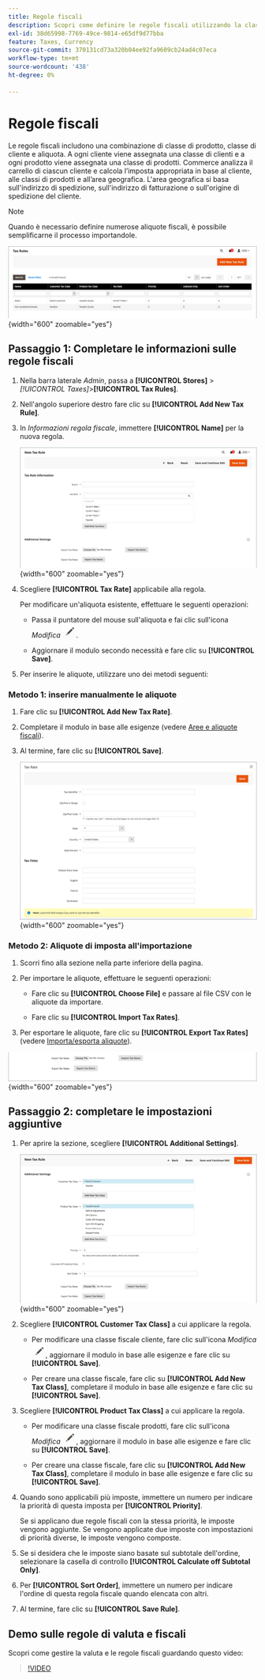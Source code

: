 ```yaml
---
title: Regole fiscali
description: Scopri come definire le regole fiscali utilizzando la classe di prodotto, la classe di cliente e l’aliquota.
exl-id: 38d65998-7769-49ce-9814-e65df9d77bba
feature: Taxes, Currency
source-git-commit: 370131cd73a320b04ee92fa9609cb24ad4c07eca
workflow-type: tm+mt
source-wordcount: '438'
ht-degree: 0%

---
```


# Regole fiscali

Le regole fiscali includono una combinazione di classe di prodotto, classe di cliente e aliquota. A ogni cliente viene assegnata una classe di clienti e a ogni prodotto viene assegnata una classe di prodotti. Commerce analizza il carrello di ciascun cliente e calcola l’imposta appropriata in base al cliente, alle classi di prodotti e all’area geografica. L&#39;area geografica si basa sull&#39;indirizzo di spedizione, sull&#39;indirizzo di fatturazione o sull&#39;origine di spedizione del cliente.

>[!NOTE]
>
>Quando è necessario definire numerose aliquote fiscali, è possibile semplificarne il processo importandole.

![Regole fiscali](./assets/tax-rules.png){width="600" zoomable="yes"}

## Passaggio 1: Completare le informazioni sulle regole fiscali

1. Nella barra laterale _Admin_, passa a **[!UICONTROL Stores]** > _[!UICONTROL Taxes]_>**[!UICONTROL Tax Rules]**.

1. Nell&#39;angolo superiore destro fare clic su **[!UICONTROL Add New Tax Rule]**.

1. In _Informazioni regola fiscale_, immettere **[!UICONTROL Name]** per la nuova regola.

   ![Informazioni sulle regole fiscali](./assets/tax-rule-information.png){width="600" zoomable="yes"}

1. Scegliere **[!UICONTROL Tax Rate]** applicabile alla regola.

   Per modificare un&#39;aliquota esistente, effettuare le seguenti operazioni:

   - Passa il puntatore del mouse sull&#39;aliquota e fai clic sull&#39;icona _Modifica_ ![Icona matita](../assets/icon-edit-pencil.png).

   - Aggiornare il modulo secondo necessità e fare clic su **[!UICONTROL Save]**.

1. Per inserire le aliquote, utilizzare uno dei metodi seguenti:

### Metodo 1: inserire manualmente le aliquote

1. Fare clic su **[!UICONTROL Add New Tax Rate]**.

1. Completare il modulo in base alle esigenze (vedere [Aree e aliquote fiscali](tax-zones-rates.md)).

1. Al termine, fare clic su **[!UICONTROL Save]**.

   ![Nuova aliquota](./assets/tax-rate-create-new.png){width="600" zoomable="yes"}

### Metodo 2: Aliquote di imposta all&#39;importazione

1. Scorri fino alla sezione nella parte inferiore della pagina.

1. Per importare le aliquote, effettuare le seguenti operazioni:

   - Fare clic su **[!UICONTROL Choose File]** e passare al file CSV con le aliquote da importare.

   - Fare clic su **[!UICONTROL Import Tax Rates]**.

1. Per esportare le aliquote, fare clic su **[!UICONTROL Export Tax Rates]** (vedere [Importa/esporta aliquote](../systems/data-transfer-tax-rates.md)).

![Importa/Esporta Aliquote Fiscali](./assets/tax-rule-new-import-export.png){width="600" zoomable="yes"}

## Passaggio 2: completare le impostazioni aggiuntive

1. Per aprire la sezione, scegliere **[!UICONTROL Additional Settings]**.

   ![Impostazioni aggiuntive per la regola fiscale](./assets/tax-class-additional-settings.png){width="600" zoomable="yes"}

1. Scegliere **[!UICONTROL Customer Tax Class]** a cui applicare la regola.

   - Per modificare una classe fiscale cliente, fare clic sull&#39;icona _Modifica_ ![Icona matita](../assets/icon-edit-pencil.png), aggiornare il modulo in base alle esigenze e fare clic su **[!UICONTROL Save]**.

   - Per creare una classe fiscale, fare clic su **[!UICONTROL Add New Tax Class]**, completare il modulo in base alle esigenze e fare clic su **[!UICONTROL Save]**.

1. Scegliere **[!UICONTROL Product Tax Class]** a cui applicare la regola.

   - Per modificare una classe fiscale prodotti, fare clic sull&#39;icona _Modifica_ ![Icona matita](../assets/icon-edit-pencil.png), aggiornare il modulo in base alle esigenze e fare clic su **[!UICONTROL Save]**.

   - Per creare una classe fiscale, fare clic su **[!UICONTROL Add New Tax Class]**, completare il modulo in base alle esigenze e fare clic su **[!UICONTROL Save]**.

1. Quando sono applicabili più imposte, immettere un numero per indicare la priorità di questa imposta per **[!UICONTROL Priority]**.

   Se si applicano due regole fiscali con la stessa priorità, le imposte vengono aggiunte. Se vengono applicate due imposte con impostazioni di priorità diverse, le imposte vengono composte.

1. Se si desidera che le imposte siano basate sul subtotale dell&#39;ordine, selezionare la casella di controllo **[!UICONTROL Calculate off Subtotal Only]**.

1. Per **[!UICONTROL Sort Order]**, immettere un numero per indicare l&#39;ordine di questa regola fiscale quando elencata con altri.

1. Al termine, fare clic su **[!UICONTROL Save Rule]**.

## Demo sulle regole di valuta e fiscali

Scopri come gestire la valuta e le regole fiscali guardando questo video:

>[!VIDEO](https://video.tv.adobe.com/v/343657/?quality=12)
